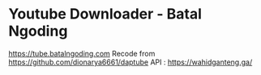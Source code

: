 # Youtube Downloader - Batal Ngoding
https://tube.batalngoding.com
Recode from https://github.com/dionarya6661/daptube
API : https://wahidganteng.ga/
